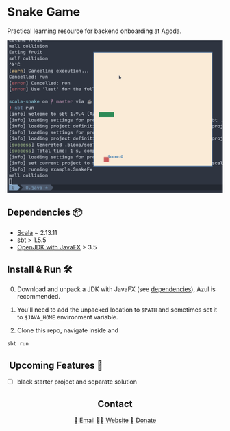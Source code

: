 # Snake Game

Practical learning resource for backend onboarding at Agoda.

<p align="center">
    <img width=""src="https://github.com/yohanderose/gifs/blob/master/snake.gif?raw=true">
</p>

## Dependencies :package:

- [Scala](https://www.scala-lang.org/download/) ~ 2.13.11
- [sbt](https://www.scala-sbt.org/download.html) > 1.5.5
- [OpenJDK with JavaFX](https://www.azul.com/downloads/?version=java-8-lts&package=jdk-fx#zulu) > 3.5

## Install & Run 🛠️

0. Download and unpack a JDK with JavaFX (see [dependencies](#Dependencies)), Azul is recommended.

1. You'll need to add the unpacked location to `$PATH` and sometimes set it to `$JAVA_HOME` environment variable.

2. Clone this repo, navigate inside and

```bash
sbt run
```

<!-- ## ️️ Common Issues and FAQ :pushpin: -->

<!-- <details> -->
<!--     <summary>Toggle Switch</summary> -->
<!--     Foldable Content[enter image description here][1] -->
<!-- </details> -->

## ️️ Upcoming Features :construction:

- [ ] black starter project and separate solution

<h2 align="center">Contact</h2>
<p align='center'>
    <a href="mailto:yohanderose@gmail.com?subject=Hello">📧 Email</a>
    <a href="#">👨🏾 Website</a>
    <a href="https://www.buymeacoffee.com/yderose">🍻 Donate</a>
</p>
